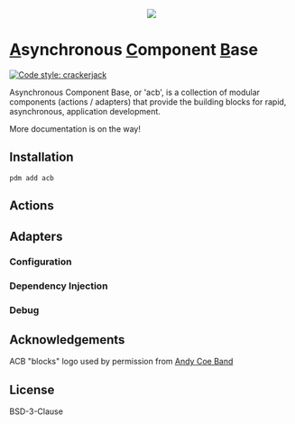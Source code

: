 <a href="https://andycoeband.com>">
<p align="center">
<img src="https://drive.google.com/uc?id=1pMUqyvgMkhGYoLz3jBibZDl3J63HEcCC">
</p>
</a>

# <u>A</u>synchronous <u>C</u>omponent <u>B</u>ase

[![Code style: crackerjack](https://img.shields.io/badge/code%20style-crackerjack-000042)](https://github.com/lesleslie/crackerjack)


Asynchronous Component Base, or 'acb', is a collection of modular
components (actions / adapters) that provide the building blocks for rapid,
asynchronous, application development.

More documentation is on the way!

## Installation

```
pdm add acb
```

## Actions


## Adapters


### Configuration


### Dependency Injection


### Debug


## Acknowledgements

ACB "blocks" logo used by permission from <a href="https://andycoeband.com">Andy Coe Band</a>


## License

BSD-3-Clause
